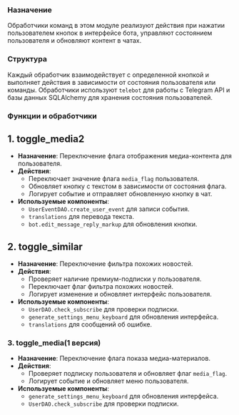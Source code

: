 ### Назначение

Обработчики команд в этом модуле реализуют действия при нажатии пользователем кнопок в интерфейсе бота, управляют состоянием пользователя и обновляют контент в чатах.
### Структура

Каждый обработчик взаимодействует с определенной кнопкой и выполняет действия в зависимости от состояния пользователя или команды. Обработчики используют `telebot` для работы с Telegram API и базы данных SQLAlchemy для хранения состояния пользователей.
### Функции и обработчики

## 1. toggle_media2

- **Назначение**: Переключение флага отображения медиа-контента для пользователя.
- **Действия**:
    - Переключает значение флага `media_flag` пользователя.
    - Обновляет кнопку с текстом в зависимости от состояния флага.
    - Логирует событие и отправляет обновленную кнопку в чат.
- **Используемые компоненты**:
    - `UserEventDAO.create_user_event` для записи события.
    - `translations` для перевода текста.
    - `bot.edit_message_reply_markup` для обновления кнопки.
## 2. toggle_similar
- **Назначение**: Переключение фильтра похожих новостей.
- **Действия**:
    - Проверяет наличие премиум-подписки у пользователя.
    - Переключает флаг фильтра похожих новостей.
    - Логирует изменение и обновляет интерфейс пользователя.
- **Используемые компоненты**:
    - `UserDAO.check_subscribe` для проверки подписки.
    - `generate_settings_menu_keyboard` для обновления интерфейса.
    - `translations` для сообщений об ошибке.
### 3. toggle_media(1 версия)

- **Назначение**: Переключение флага показа медиа-материалов.
- **Действия**:
    - Проверяет подписку пользователя и обновляет флаг `media_flag`.
    - Логирует событие и обновляет меню пользователя.
- **Используемые компоненты**:
    - `generate_settings_menu_keyboard` для обновления интерфейса.
    - `UserDAO.check_subscribe` для проверки подписки.